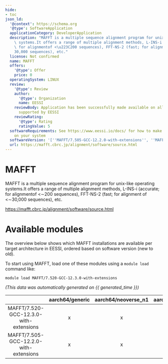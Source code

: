 ```yaml
---
hide:
- toc
json_ld:
  '@context': https://schema.org
  '@type': SoftwareApplication
  applicationCategory: DeveloperApplication
  description: "MAFFT is a multiple sequence alignment program for unix-like operating\
    \ systems.It offers a range of multiple alignment methods, L-INS-i (accurate;\
    \ for alignmentof <\u223C200 sequences), FFT-NS-2 (fast; for alignment of <\u223C\
    30,000 sequences), etc."
  license: Not confirmed
  name: MAFFT
  offers:
    '@type': Offer
    price: 0
  operatingSystem: LINUX
  review:
    '@type': Review
    author:
      '@type': Organization
      name: EESSI
    reviewBody: Application has been successfully made available on all architectures
      supported by EESSI
    reviewRating:
      '@type': Rating
      ratingValue: 5
  softwareRequirements: See https://www.eessi.io/docs/ for how to make EESSI available
    on your system
  softwareVersion: '[''MAFFT/7.505-GCC-12.2.0-with-extensions'', ''MAFFT/7.520-GCC-12.3.0-with-extensions'']'
  url: https://mafft.cbrc.jp/alignment/software/source.html
---
```


MAFFT
=====


MAFFT is a multiple sequence alignment program for unix-like operating systems.It offers a range of multiple alignment methods, L-INS-i (accurate; for alignmentof <∼200 sequences), FFT-NS-2 (fast; for alignment of <∼30,000 sequences), etc.

https://mafft.cbrc.jp/alignment/software/source.html
# Available modules


The overview below shows which MAFFT installations are available per target architecture in EESSI, ordered based on software version (new to old).

To start using MAFFT, load one of these modules using a `module load` command like:

```shell
module load MAFFT/7.520-GCC-12.3.0-with-extensions
```

*(This data was automatically generated on {{ generated_time }})*  

| |aarch64/generic|aarch64/neoverse_n1|aarch64/neoverse_v1|x86_64/generic|x86_64/amd/zen2|x86_64/amd/zen3|x86_64/amd/zen4|x86_64/intel/haswell|x86_64/intel/sapphirerapids|x86_64/intel/skylake_avx512|
| :---: | :---: | :---: | :---: | :---: | :---: | :---: | :---: | :---: | :---: | :---: |
|MAFFT/7.520-GCC-12.3.0-with-extensions|x|x|x|x|x|x|x|x|x|x|
|MAFFT/7.505-GCC-12.2.0-with-extensions|x|x|x|x|x|x|x|x|x|x|
